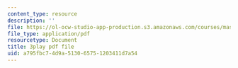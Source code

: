 ```yaml
---
content_type: resource
description: ''
file: https://ol-ocw-studio-app-production.s3.amazonaws.com/courses/mas-s62-cryptocurrency-engineering-and-design-spring-2018/a795fbc74d9a513065751203411d7a54_Hzv9WuqIzA0.pdf
file_type: application/pdf
resourcetype: Document
title: 3play pdf file
uid: a795fbc7-4d9a-5130-6575-1203411d7a54
---
```

